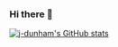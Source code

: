 ### Hi there 👋
[![j-dunham's GitHub stats](https://github-readme-stats.vercel.app/api?username=j-dunham)](https://github.com/anuraghazra/github-readme-stats)
<!--
**j-dunham/j-dunham** is a ✨ _special_ ✨ repository because its `README.md` (this file) appears on your GitHub profile.

Here are some ideas to get you started:

- 🔭 I’m currently working on ...
- 🌱 I’m currently learning ...
- 👯 I’m looking to collaborate on ...
- 🤔 I’m looking for help with ...
- 💬 Ask me about ...
- 📫 How to reach me: ...
- 😄 Pronouns: ...
- ⚡ Fun fact: ...
-->
